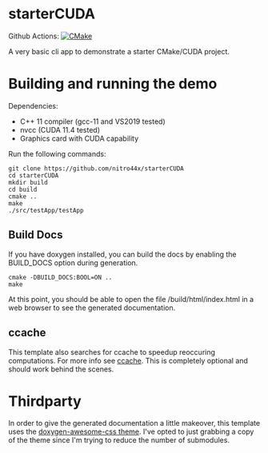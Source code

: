 # starterCUDA

Github Actions: [![CMake](https://github.com/nitro44x/starterCUDA/actions/workflows/cmake.yml/badge.svg)](https://github.com/nitro44x/starterCUDA/actions/workflows/cmake.yml)

A very basic cli app to demonstrate a starter CMake/CUDA project.

# Building and running the demo

Dependencies:

* C++ 11 compiler (gcc-11 and VS2019 tested)
* nvcc (CUDA 11.4 tested)
* Graphics card with CUDA capability

Run the following commands:

    git clone https://github.com/nitro44x/starterCUDA
    cd starterCUDA 
    mkdir build
    cd build
    cmake ..
    make
    ./src/testApp/testApp

## Build Docs

If you have doxygen installed, you can build the docs by enabling the BUILD_DOCS option during generation.

    cmake -DBUILD_DOCS:BOOL=ON ..
    make
    
At this point, you should be able to open the file <sourceRoot>/build/html/index.html in a web browser to see
the generated documentation.

## ccache

This template also searches for ccache to speedup reoccuring computations. 
For more info see [ccache](https://ccache.dev/). This is completely optional and should work
behind the scenes.

# Thirdparty

In order to give the generated documentation a little makeover, this template uses the 
[doxygen-awesome-css theme](https://github.com/jothepro/doxygen-awesome-css). I've opted to just grabbing a copy
of the theme since I'm trying to reduce the number of submodules. 